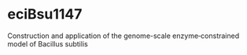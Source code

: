 # eciBsu1147
Construction and application of the genome-scale enzyme‐constrained model of Bacillus subtilis
